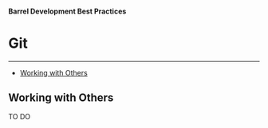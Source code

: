 #### Barrel Development Best Practices

# Git
----------------------------
- [Working with Others](#working-with-others)



## Working with Others

TO DO
